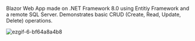 Blazor Web App made on .NET Framework 8.0 using Entitiy Framework and a remote SQL Server. Demonstrates basic CRUD (Create, Read, Update, Delete) operations.

![ezgif-6-bf64a8a4b8](https://github.com/user-attachments/assets/2d06c7d1-b334-4564-80eb-62be44d192f2)
